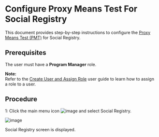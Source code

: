 # Configure Proxy Means Test For Social Registry

This document provides step-by-step instructions to configure the [Proxy Means Test (PMT)](https://docs.openg2p.org/pbms/functionality/eligibility/proxy-means-test) for Social Registry.

## Prerequisites

The user must have a **Program Manager** role.

**Note:**  
Refer to the [Create User and Assign Role](https://docs.openg2p.org/pbms/functionality/administration/role-based-access-control/user-guides/assign-roles-to-users) user guide to learn how to assign a role to a user.

## Procedure

1: Click the main menu icon ![image](https://github.com/user-attachments/assets/5f2a8223-5f1f-4988-a4c9-54b2ae1bf127) and select Social Registry.

![image](https://github.com/user-attachments/assets/0b96d735-b014-4832-96bf-c7b4e5390212)

Social Registry screen is displayed.
